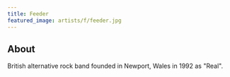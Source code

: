 ```yaml
---
title: Feeder
featured_image: artists/f/feeder.jpg
---
```

## About

British alternative rock band founded in Newport, Wales in 1992 as "Real".
